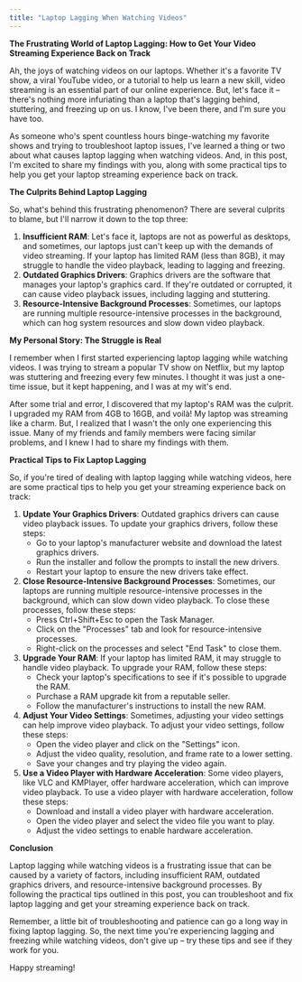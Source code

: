 ```yaml
---
title: "Laptop Lagging When Watching Videos"
---
```


**The Frustrating World of Laptop Lagging: How to Get Your Video Streaming Experience Back on Track**

Ah, the joys of watching videos on our laptops. Whether it's a favorite TV show, a viral YouTube video, or a tutorial to help us learn a new skill, video streaming is an essential part of our online experience. But, let's face it – there's nothing more infuriating than a laptop that's lagging behind, stuttering, and freezing up on us. I know, I've been there, and I'm sure you have too.

As someone who's spent countless hours binge-watching my favorite shows and trying to troubleshoot laptop issues, I've learned a thing or two about what causes laptop lagging when watching videos. And, in this post, I'm excited to share my findings with you, along with some practical tips to help you get your laptop streaming experience back on track.

**The Culprits Behind Laptop Lagging**

So, what's behind this frustrating phenomenon? There are several culprits to blame, but I'll narrow it down to the top three:

1. **Insufficient RAM**: Let's face it, laptops are not as powerful as desktops, and sometimes, our laptops just can't keep up with the demands of video streaming. If your laptop has limited RAM (less than 8GB), it may struggle to handle the video playback, leading to lagging and freezing.
2. **Outdated Graphics Drivers**: Graphics drivers are the software that manages your laptop's graphics card. If they're outdated or corrupted, it can cause video playback issues, including lagging and stuttering.
3. **Resource-Intensive Background Processes**: Sometimes, our laptops are running multiple resource-intensive processes in the background, which can hog system resources and slow down video playback.

**My Personal Story: The Struggle is Real**

I remember when I first started experiencing laptop lagging while watching videos. I was trying to stream a popular TV show on Netflix, but my laptop was stuttering and freezing every few minutes. I thought it was just a one-time issue, but it kept happening, and I was at my wit's end.

After some trial and error, I discovered that my laptop's RAM was the culprit. I upgraded my RAM from 4GB to 16GB, and voilà! My laptop was streaming like a charm. But, I realized that I wasn't the only one experiencing this issue. Many of my friends and family members were facing similar problems, and I knew I had to share my findings with them.

**Practical Tips to Fix Laptop Lagging**

So, if you're tired of dealing with laptop lagging while watching videos, here are some practical tips to help you get your streaming experience back on track:

1. **Update Your Graphics Drivers**: Outdated graphics drivers can cause video playback issues. To update your graphics drivers, follow these steps:
	* Go to your laptop's manufacturer website and download the latest graphics drivers.
	* Run the installer and follow the prompts to install the new drivers.
	* Restart your laptop to ensure the new drivers take effect.
2. **Close Resource-Intensive Background Processes**: Sometimes, our laptops are running multiple resource-intensive processes in the background, which can slow down video playback. To close these processes, follow these steps:
	* Press Ctrl+Shift+Esc to open the Task Manager.
	* Click on the "Processes" tab and look for resource-intensive processes.
	* Right-click on the processes and select "End Task" to close them.
3. **Upgrade Your RAM**: If your laptop has limited RAM, it may struggle to handle video playback. To upgrade your RAM, follow these steps:
	* Check your laptop's specifications to see if it's possible to upgrade the RAM.
	* Purchase a RAM upgrade kit from a reputable seller.
	* Follow the manufacturer's instructions to install the new RAM.
4. **Adjust Your Video Settings**: Sometimes, adjusting your video settings can help improve video playback. To adjust your video settings, follow these steps:
	* Open the video player and click on the "Settings" icon.
	* Adjust the video quality, resolution, and frame rate to a lower setting.
	* Save your changes and try playing the video again.
5. **Use a Video Player with Hardware Acceleration**: Some video players, like VLC and KMPlayer, offer hardware acceleration, which can improve video playback. To use a video player with hardware acceleration, follow these steps:
	* Download and install a video player with hardware acceleration.
	* Open the video player and select the video file you want to play.
	* Adjust the video settings to enable hardware acceleration.

**Conclusion**

Laptop lagging while watching videos is a frustrating issue that can be caused by a variety of factors, including insufficient RAM, outdated graphics drivers, and resource-intensive background processes. By following the practical tips outlined in this post, you can troubleshoot and fix laptop lagging and get your streaming experience back on track.

Remember, a little bit of troubleshooting and patience can go a long way in fixing laptop lagging. So, the next time you're experiencing lagging and freezing while watching videos, don't give up – try these tips and see if they work for you.

Happy streaming!